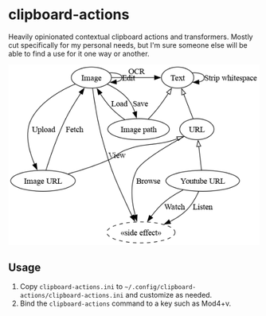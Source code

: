 clipboard-actions
=================

Heavily opinionated contextual clipboard actions and transformers.
Mostly cut specifically for my personal needs, but I'm sure someone
else will be able to find a use for it one way or another.

![](https://raw.githubusercontent.com/vifon/clipboard-actions/master/examples/graph.png)

Usage
-----

1. Copy `clipboard-actions.ini` to
   `~/.config/clipboard-actions/clipboard-actions.ini` and customize
   as needed.
2. Bind the `clipboard-actions` command to a key such as
   <key>Mod4+v</key>.
